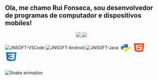 ## Ola, me chamo Rui Fonseca, sou desenvolvedor de programas de computador e dispositivos mobiles!

<div align="center">
  <a href="https://github.com/ruigleson">
    <img height="120em" src="https://github-readme-stats.vercel.app/api?username=ruigleson&show_icons=true&theme=dracula&include_all_commits=true&count_private=true"/>
    <img height="120em" src="https://github-readme-stats.vercel.app/api/top-langs/?username=ruigleson&layout=compact&langs_count=7&theme=dracula"/>
  </a>
</div>

<div style="display: inline_block"><br>   
  <img align="center" alt="JNSOFT-VSCode" height="30" width="40" src="https://cdn.jsdelivr.net/gh/devicons/devicon/icons/vscode/vscode-original.svg">
  <img align="center" alt="JNSOFT-Android" height="30" width="40" src="https://cdn.jsdelivr.net/gh/devicons/devicon/icons/androidstudio/androidstudio-original.svg">
  <img align="center" alt="JNSOFT-Java" height="30" width="40" src="https://cdn.jsdelivr.net/gh/devicons/devicon/icons/java/java-original.svg">
  <img align="center" alt="JNSOFT-Python" height="30" width="40" src="https://raw.githubusercontent.com/devicons/devicon/master/icons/python/python-original.svg">
  <img align="center" alt="JNSOFT-HTML" height="30" width="40" src="https://raw.githubusercontent.com/devicons/devicon/master/icons/html5/html5-original.svg">
  <img align="center" alt="JNSOFT-CSS" height="30" width="40" src="https://raw.githubusercontent.com/devicons/devicon/master/icons/css3/css3-original.svg">
        
</div>

  ##
  
<div> 
  
 ![Snake animation](https://github.com/ruigleson/ruigleson/blob/output/github-contribution-grid-snake.svg)
  
</div>
  
  
  
